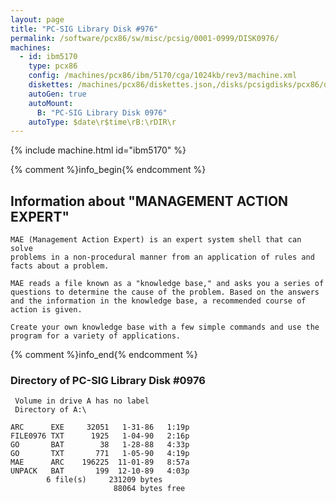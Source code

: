 ```yaml
---
layout: page
title: "PC-SIG Library Disk #976"
permalink: /software/pcx86/sw/misc/pcsig/0001-0999/DISK0976/
machines:
  - id: ibm5170
    type: pcx86
    config: /machines/pcx86/ibm/5170/cga/1024kb/rev3/machine.xml
    diskettes: /machines/pcx86/diskettes.json,/disks/pcsigdisks/pcx86/diskettes.json
    autoGen: true
    autoMount:
      B: "PC-SIG Library Disk 0976"
    autoType: $date\r$time\rB:\rDIR\r
---
```


{% include machine.html id="ibm5170" %}

{% comment %}info_begin{% endcomment %}

## Information about "MANAGEMENT ACTION EXPERT"

    MAE (Management Action Expert) is an expert system shell that can solve
    problems in a non-procedural manner from an application of rules and
    facts about a problem.
    
    MAE reads a file known as a "knowledge base," and asks you a series of
    questions to determine the cause of the problem. Based on the answers
    and the information in the knowledge base, a recommended course of
    action is given.
    
    Create your own knowledge base with a few simple commands and use the
    program for a variety of applications.
{% comment %}info_end{% endcomment %}


### Directory of PC-SIG Library Disk #0976

     Volume in drive A has no label
     Directory of A:\

    ARC      EXE     32051   1-31-86   1:19p
    FILE0976 TXT      1925   1-04-90   2:16p
    GO       BAT        38   1-28-88   4:33p
    GO       TXT       771   1-05-90   4:19p
    MAE      ARC    196225  11-01-89   8:57a
    UNPACK   BAT       199  12-10-89   4:03p
            6 file(s)     231209 bytes
                           88064 bytes free
